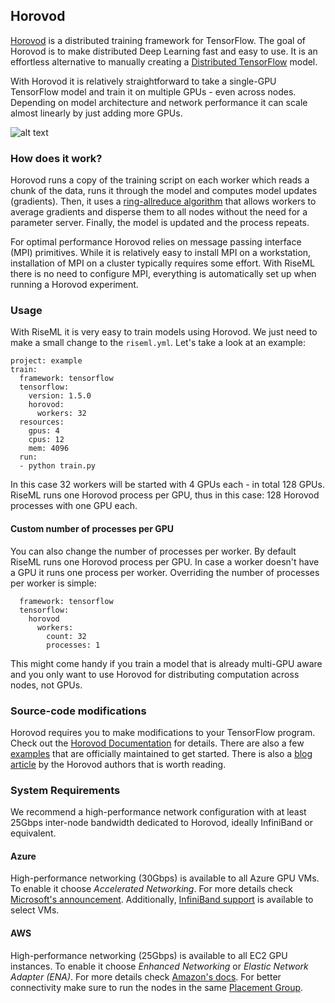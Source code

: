 ## Horovod

[Horovod](https://github.com/uber/horovod) is a distributed training framework for TensorFlow. The goal of Horovod is to make distributed Deep Learning fast and easy to use. It is an effortless alternative to manually creating a [Distributed TensorFlow](/guide/advanced/distributed_tensorflow.md) model.

With Horovod it is relatively straightforward to take a single-GPU TensorFlow model and train it on multiple GPUs - even across nodes. Depending on model architecture and network performance it can scale almost linearly by just adding more GPUs.

![alt text](/img/horovod_benchmark.png "Horovod Benchmark")

### How does it work?

Horovod runs a copy of the training script on each worker which reads a chunk of the data, runs it through the model and computes model updates (gradients). Then, it uses a [ring-allreduce algorithm](http://www.cs.fsu.edu/~xyuan/paper/09jpdc.pdf) that allows workers to average gradients and disperse them to all nodes without the need for a parameter server. Finally, the model is updated and the process repeats.

For optimal performance Horovod relies on message passing interface (MPI) primitives. While it is relatively easy to install MPI on a workstation, installation of MPI on a cluster typically requires some effort. With RiseML there is no need to configure MPI, everything is automatically set up when running a Horovod experiment.

### Usage

With RiseML it is very easy to train models using Horovod. We just need to make a small change to the `riseml.yml`. Let's take a look at an example:

```
project: example
train:
  framework: tensorflow
  tensorflow:
    version: 1.5.0
    horovod:
      workers: 32
  resources:
    gpus: 4
    cpus: 12
    mem: 4096
  run:
  - python train.py
```

In this case 32 workers will be started with 4 GPUs each - in total 128 GPUs. RiseML runs one Horovod process per GPU, thus in this case: 128 Horovod processes with one GPU each.

#### Custom number of processes per GPU

You can also change the number of processes per worker. By default RiseML runs one Horovod process per GPU. In case a worker doesn't have a GPU it runs one process per worker. Overriding the number of processes per worker is simple:

```
  framework: tensorflow
  tensorflow:
    horovod
      workers:
        count: 32
        processes: 1
```

This might come handy if you train a model that is already multi-GPU aware and you only want to use Horovod for distributing computation across nodes, not GPUs.

### Source-code modifications

Horovod requires you to make modifications to your TensorFlow program. Check out the [Horovod Documentation](https://github.com/uber/horovod#usage) for details. There are also a few [examples](https://github.com/uber/horovod/tree/master/examples) that are officially maintained to get started. There is also a [blog article](https://eng.uber.com/horovod/) by the Horovod authors that is worth reading.

### System Requirements

We recommend a high-performance network configuration with at least 25Gbps inter-node bandwidth dedicated to Horovod, ideally InfiniBand or equivalent.

#### Azure

High-performance networking (30Gbps) is available to all Azure GPU VMs. To enable it choose _Accelerated Networking_. For more details check [Microsoft's announcement](https://azure.microsoft.com/en-us/blog/maximize-your-vm-s-performance-with-accelerated-networking-now-generally-available-for-both-windows-and-linux/). Additionally, [InfiniBand support](https://azure.microsoft.com/de-de/blog/more-gpus-more-power-more-intelligence/) is available to select VMs.

#### AWS

High-performance networking (25Gbps) is available to all EC2 GPU instances. To enable it choose _Enhanced Networking_ or _Elastic Network Adapter (ENA)_. For more details check [Amazon's docs](https://docs.aws.amazon.com/AWSEC2/latest/UserGuide/enhanced-networking.html). For better connectivity make sure to run the nodes in the same [Placement Group](https://docs.aws.amazon.com/AWSEC2/latest/UserGuide/placement-groups.html).
